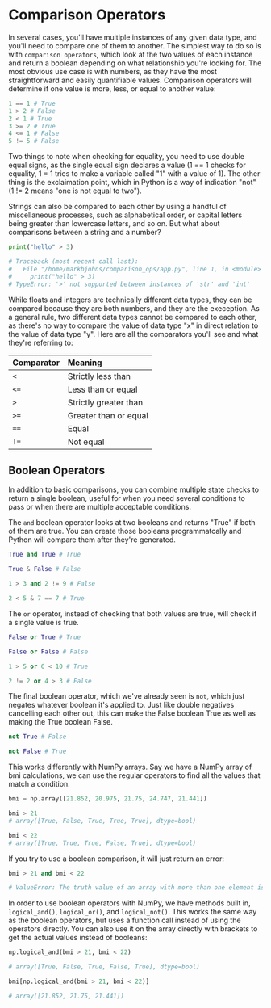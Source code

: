 # Comparison Operators

In several cases, you'll have multiple instances of any given data type, and you'll need to compare one of them to another. The simplest way to do so is with `comparison operators`, which look at the two values of each instance and return a boolean depending on what relationship you're looking for. The most obvious use case is with numbers, as they have the most straightforward and easily quantifiable values. Comparison operators will determine if one value is more, less, or equal to another value:

```py
1 == 1 # True
1 > 2 # False
2 < 1 # True
3 >= 2 # True
4 <= 1 # False
5 != 5 # False
```

Two things to note when checking for equality, you need to use double equal signs, as the single equal sign declares a value (1 == 1 checks for equality, 1 = 1 tries to make a variable called "1" with a value of 1). The other thing is the exclaimation point, which in Python is a way of indication "not" (1 != 2 means "one is not equal to two").

Strings can also be compared to each other by using a handful of miscellaneous processes, such as alphabetical order, or capital letters being greater than lowercase letters, and so on. But what about comparisons between a string and a number?

```py
print("hello" > 3)

# Traceback (most recent call last):
#   File "/home/markbjohns/comparison_ops/app.py", line 1, in <module>
#     print("hello" > 3)
# TypeError: '>' not supported between instances of 'str' and 'int'
```

While floats and integers are technically different data types, they can be compared because they are both numbers, and they are the exeception. As a general rule, two different data types cannot be compared to each other, as there's no way to compare the value of data type "x" in direct relation to the value of data type "y". Here are all the comparators you'll see and what they're referring to:

| Comparator | Meaning |
|:-----------|:--------|
| `<` | Strictly less than |
| `<=` | Less than or equal |
| `>` | Strictly greater than |
| `>=` | Greater than or equal |
| `==` | Equal |
|`!=` | Not equal |

## Boolean Operators

In addition to basic comparisons, you can combine multiple state checks to return a single boolean, useful for when you need several conditions to pass or when there are multiple acceptable conditions.

The `and` boolean operator looks at two booleans and returns "True" if both of them are true. You can create those booleans programmatcally and Python will compare them after they're generated.

```py
True and True # True

True & False # False

1 > 3 and 2 != 9 # False

2 < 5 & 7 == 7 # True
```

The `or` operator, instead of checking that both values are true, will check if a single value is true.

```py
False or True # True

False or False # False

1 > 5 or 6 < 10 # True

2 != 2 or 4 > 3 # False
```

The final boolean operator, which we've already seen is `not`, which just negates whatever boolean it's applied to. Just like double negatives cancelling each other out, this can make the False boolean True as well as making the True boolean False.

```py
not True # False

not False # True
```

This works differently with NumPy arrays. Say we have a NumPy array of bmi calculations, we can use the regular operators to find all the values that match a condition.

```py
bmi = np.array([21.852, 20.975, 21.75, 24.747, 21.441])

bmi > 21
# array([True, False, True, True, True], dtype=bool)

bmi < 22
# array([True, True, True, False, True], dtype=bool)
```

If you try to use a boolean comparison, it will just return an error:

```py
bmi > 21 and bmi < 22

# ValueError: The truth value of an array with more than one element is ambiguous. Use a.any() or a.all()
```

In order to use boolean operators with NumPy, we have methods built in, `logical_and()`, `logical_or()`, and `logical_not()`. This works the same way as the boolean operators, but uses a function call instead of using the operators directly. You can also use it on the array directly with brackets to get the actual values instead of booleans:

```py
np.logical_and(bmi > 21, bmi < 22)

# array([True, False, True, False, True], dtype=bool)

bmi[np.logical_and(bmi > 21, bmi < 22)]

# array([21.852, 21.75, 21.441])
```
